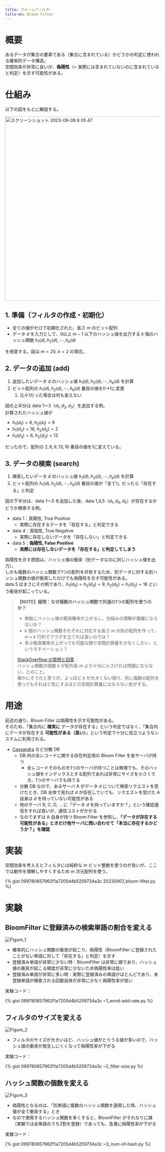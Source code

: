 ```yaml
---
title: ブルームフィルタ
title-en: Bloom Filter
---
```


# 概要

あるデータが集合の要素である（集合に含まれている）かどうかの判定に使われる確率的データ構造。  
空間効率が非常に良いが、**偽陽性**（= 実際には含まれていないのに含まれていると判定）を示す可能性がある。

# 仕組み

以下の図をもとに解説する。

<img width="600" alt="スクリーンショット 2023-09-08 8 05 47" src="https://user-images.githubusercontent.com/13412823/266461090-bbf5889d-e137-480b-9310-075957826f56.png">


## 1. 準備（フィルタの作成・初期化）

- 全ての値がゼロで初期化された、長さ $m$ のビット配列
- データ $d$ を入力として、0以上 $m-1$ 以下のハッシュ値を出力する $k$ 個のハッシュ関数 $h_1(d), h_2(d), \cdots, h_k(d)$

を用意する。図は $m=20,\ k=2$ の場合。

## 2. データの追加 (add)

1. 追加したいデータ $d$ のハッシュ値 $h_1(d), h_2(d), \cdots, h_k(d)$ を計算
2. ビット配列の $h_1(d), h_2(d), \cdots, h_k(d)$ 番目の値を0→1に変更
    1. 元々1だった場合は何も変えない

図の上半分は data 1〜3（$d_1, d_2, d_3$）を追加する例。  
計算されたハッシュ値が
- $h_1(d_1)=6,\ h_2(d_1)=9$
- $h_1(d_2)=16,\ h_2(d_2)=2$
- $h_1(d_3)=6,\ h_2(d_3)=13$

だったので、配列の $2,6,9,13,16$ 番目の値を1に変えている。

## 3. データの検索 (search)

1. 検索したいデータ $d$ のハッシュ値 $h_1(d), h_2(d), \cdots, h_k(d)$ を計算
2. ビット配列の $h_1(d), h_2(d), \cdots, h_k(d)$ 番目の値が「全て1」だったら「存在する」と判定

図の下半分は、data 1〜3 を追加した後、data 1,4,5（$d_1, d_4, d_5$）が存在するかどうか検索する例。

- data 1：真陽性, True Positive
    - 実際に存在するデータを「存在する」と判定できる
- data 4：真陰性, True Negative
    - 実際に存在しないデータを「存在しない」と判定できる
- data 5：**偽陽性, False Positive**
    - **実際には存在しないデータを「存在する」と判定してしまう**

偽陽性を示す原因は、ハッシュ値の衝突（別データなのに同じハッシュ値を出力）。  
しかも複数のハッシュ関数で1つの配列を共有するため、別データに対する別ハッシュ関数の値が衝突しただけでも偽陽性を示す可能性がある。  
data 5 はまさにその例であり、$h_1(d_5) = h_2(d_3) = 9,\ h_2(d_5) = h_1(d_2) = 16$ という衝突が起こっている。


> **【NOTE】疑問：なぜ複数のハッシュ関数で共通の1つの配列を使うのか？**
> 
> - 無駄にハッシュ値の衝突確率が上がるし、仕組みの理解が複雑にならないか？
> - $k$ 個のハッシュ関数それぞれに対応する長さ $m$ の別の配列を作って、$m \times k$ 行列でフラグを立てれば良いのでは？
> - 多少衝突確率が上がっても可能な限り空間計算量を少なくしたい、というモチベーション？
> 
> [StackOverflow の質問と回答](https://stackoverflow.com/questions/49139960/why-bloom-filters-use-the-same-array-for-all-k-hashing-algorithms)：  
> ハッシュ関数の個数 $k$ が配列長 $m$ より十分に小さければ問題にならない、とのこと。  
> 確かにそうだと思うが、よっぽど $k$ が大きくない限り、別に複数の配列を使ってもそれほど気にするほどの空間計算量にはならない気がする。


# 用途

前述の通り、Bloom Filter は偽陽性を示す可能性がある。  
そのため、「集合内に **確実に** データが存在する」という判定ではなく、「集合内にデータが存在する **可能性がある（高い）**」という判定で十分に役立つようなシステムに利用される。

- [Cassandra](../../OSS/cassandra.md) など分散 DB
    - DB 内の全レコードに関する存在判定用の Bloom Filter を各サーバが持つ
        - 全レコードそのものを1つのサーバが持つことは無理でも、そのハッシュ値をインデックスとする配列であれば非常にサイズを小さくでき、1つのサーバでも持てる
    - 分散 DB なので、あるサーバ A がデータ $d$ について検索リクエストを受けたとき、DB 全体で見れば $d$ が存在していても、リクエストを受けた A 自身は $d$ を持っていない可能性がある
    - 他のサーバ B, C, D, ... に「データ $d$ を持っていますか？」という確認通信をすれば良いが、通信コストがかかる
    - なのでまずは A 自身が持つ Bloom Filter を参照し、**「データが存在する可能性がある」ときだけ他サーバに問い合わせて「本当に存在するかどうか？」を確認**

# 実装

空間効率を考えるとフィルタには純粋な $m$ ビット整数を使うのが良いが、ここでは動作を理解しやすくするため $m$ 次元配列を使う。

{% gist 099780657962f1a7205d4b5259734a3c 20230907_bloom-filter.py %}

# 実験

## BloomFilter に登録済みの検索単語の割合を変える

![Figure_1](https://user-images.githubusercontent.com/13412823/266193182-747763e9-22fd-4f0d-979c-e79eff43eaa1.png)

- 確率的にハッシュ関数の衝突が起こり、偽陽性（BloomFilter に登録されたことがない単語に対して「存在する」と判定）を示す
- 登録済み単語が非常に少ない時：BloomFIlter は非常に疎であり、ハッシュ値の衝突が起こる頻度が非常に少ないため偽陽性率は低い
- 登録済み単語が非常に多い時：実際に登録済みの単語がほとんどであり、未登録単語が検索される回数自体が非常に少なく偽陽性率が低い

実験コード：

{% gist 099780657962f1a7205d4b5259734a3c ~1_word-add-rate.py %}


## フィルタのサイズを変える

![Figure_2](https://user-images.githubusercontent.com/13412823/266193191-07527904-c323-41bd-9171-76a25e57d4e2.png)

- フィルタのサイズが大きいほど、ハッシュ値がとりうる値が多いので、ハッシュ値の衝突が発生しにくくなって偽陽性率が下がる

実験コード：

{% gist 099780657962f1a7205d4b5259734a3c ~2_filter-size.py %}


## ハッシュ関数の個数を変える

![Figure_3](https://user-images.githubusercontent.com/13412823/266193197-563ee24f-51a4-4527-8620-9a0c2060003d.png)

- 偽陽性となるのは、「別単語に複数のハッシュ関数を適用した時、ハッシュ値が全て衝突する」とき
- なので使用するハッシュ関数を多くすると、BloomFilter がそれなりに疎（実験では全単語のうち2割を登録）であっても、急激に偽陽性率が下がる

実験コード：

{% gist 099780657962f1a7205d4b5259734a3c ~3_num-of-hash.py %}